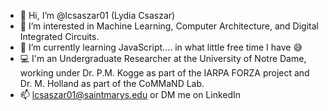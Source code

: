 - 👋 Hi, I’m @lcsaszar01 (Lydia Csaszar)
- 👀 I’m interested in Machine Learning, Computer Architecture, and Digital Integrated Circuits.
- 🌱 I’m currently learning JavaScript.... in what little free time I have 😅
- 💻 I'm an Undergraduate Researcher at the University of Notre Dame, working under Dr. P.M. Kogge as part of the IARPA FORZA project and Dr. M. Holland as part of the CoMMaND Lab. 
- 📫 lcsaszar01@saintmarys.edu or DM me on LinkedIn
<!---
lcsaszar01/lcsaszar01 is a ✨ special ✨ repository because its `README.md` (this file) appears on your GitHub profile.
You can click the Preview link to take a look at your changes.
--->
